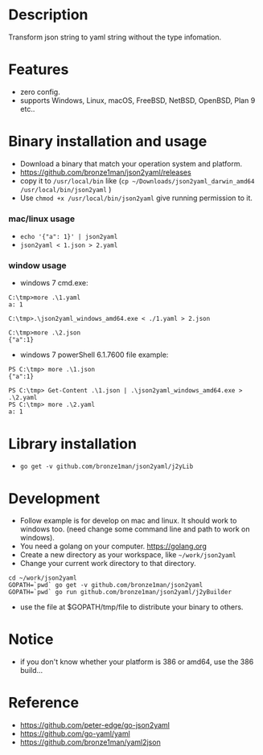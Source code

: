 Description
===================
Transform json string to yaml string without the type infomation.

Features
====================
* zero config.
* supports Windows, Linux, macOS, FreeBSD, NetBSD, OpenBSD, Plan 9 etc..

Binary installation and usage
====================
* Download a binary that match your operation system and platform.
* https://github.com/bronze1man/json2yaml/releases
* copy it to `/usr/local/bin` like (`cp ~/Downloads/json2yaml_darwin_amd64 /usr/local/bin/json2yaml` )
* Use `chmod +x /usr/local/bin/json2yaml` give running permission to it.

### mac/linux usage
* `echo '{"a": 1}' | json2yaml`
* `json2yaml < 1.json > 2.yaml`

### window usage
* windows 7 cmd.exe:
```
C:\tmp>more .\1.yaml
a: 1

C:\tmp>.\json2yaml_windows_amd64.exe < ./1.yaml > 2.json

C:\tmp>more .\2.json
{"a":1}
```

* windows 7 powerShell 6.1.7600 file example:
```
PS C:\tmp> more .\1.json
{"a":1}

PS C:\tmp> Get-Content .\1.json | .\json2yaml_windows_amd64.exe > .\2.yaml
PS C:\tmp> more .\2.yaml
a: 1
```

Library installation
====================
* `go get -v github.com/bronze1man/json2yaml/j2yLib`


Development
==================
* Follow example is for develop on mac and linux. It should work to windows too. (need change some command line and path to work on windows).
* You need a golang on your computer. https://golang.org
* Create a new directory as your workspace, like `~/work/json2yaml`
* Change your current work directory to that directory.

```
cd ~/work/json2yaml
GOPATH=`pwd` go get -v github.com/bronze1man/json2yaml
GOPATH=`pwd` go run github.com/bronze1man/json2yaml/j2yBuilder
```
* use the file at $GOPATH/tmp/file to distribute your binary to others.



Notice
=====================
* if you don't know whether your platform is 386 or amd64, use the 386 build...

Reference
====================
* https://github.com/peter-edge/go-json2yaml
* https://github.com/go-yaml/yaml
* https://github.com/bronze1man/yaml2json